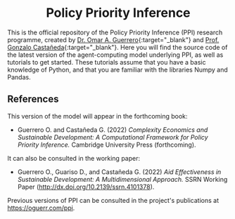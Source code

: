 # <center> Policy Priority Inference </center>

This is the official repository of the Policy Priority Inference (PPI) research programme, created by [Dr. Omar A. Guerrero](http://oguerr.com){:target="_blank"} and [Prof. Gonzalo Castañeda](https://www.social-complexity.com){:target="_blank"}.
Here you will find the source code of the latest version of the agent-computing model underlying PPI, as well as tutorials to get started.
These tutorials assume that you have a basic knowledge of Python, and that you are familiar with the libraries Numpy and Pandas.


## References

This version of the model will appear in the forthcoming book:

* Guerrero O. and Castañeda G. (2022) *Complexity Economics and Sustainable Development: A Computational Framework for Policy Priority Inference.* Cambridge University Press (forthcoming).

It can also be consulted in the working paper:

* Guerrero O., Guariso D., and Castañeda G. (2022) *Aid Effectiveness in Sustainable Development: A Multidimensional Approach.* SSRN Working Paper (http://dx.doi.org/10.2139/ssrn.4101378).


Previous versions of PPI can be consulted in the project's publications at https://oguerr.com/ppi.

